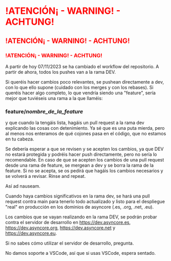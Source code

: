 # <span style="color: red;">!ATENCIÓN¡ - WARNING! - ACHTUNG!<span>

## <span style="color: red;">!ATENCIÓN¡ - WARNING! - ACHTUNG!<span>

### <span style="color: red;">!ATENCIÓN¡ - WARNING! - ACHTUNG!<span>

A partir de hoy 07/11/2023 se ha cambiado el workflow del repositorio. A partir de ahora, todos los pushes van a la rama DEV.

Si queréis hacer cambios poco relevantes, se pushean directamente a dev, con lo que ello supone (cuidado con los merges y con los rebases). Si queréis hacer algo completo, lo que vendría siendo una "feature", sería mejor que tuviéseis una rama a la que llaméis:

### feature/_nombre_de_la_feature_

y que cuando la tengáis lista, hagáis un pull request a la rama dev explicando las cosas con detenimiento. Ya sé que es una puta mierda, pero al menos nos enteramos de qué cojones pasa en el código, que no estamos en tu cabeza.

Se debería esperar a que se revisen y se acepten los cambios, ya que DEV no estará protegida y podréis hacer push directamente, pero no sería lo recomendable. En caso de que se acepten los cambios de una pull request desde una rama de feature, se mergean a dev y se borra la rama de la feature. Si no se acepta, se os pedirá que hagáis los cambios necesarios y se volverá a revisar. Rinse and repeat.

Así ad nauseam. 

Cuando haya cambios significativos en la rama dev, se hará una pull request contra main para tenerlo todo actualizado y listo para el despliegue "real" en producción en los dominios de asyncore (.es, .org, .net, .eu).

Los cambios que se vayan realizando en la rama DEV, se podrán probar contra el servidor de desarrollo en https://dev.asyncore.es, https://dev.asyncore.org, https://dev.asyncore.net y https://dev.asyncore.eu.

Si no sabes cómo utilizar el servidor de desarrollo, pregunta. 

No damos soporte a VSCode, así que si usas VSCode, espera sentado.


